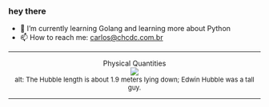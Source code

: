 ### hey there 

- :seedling: I’m currently learning Golang and learning more about Python
- :mailbox: How to reach me: carlos@chcdc.com.br


---


<!-- xkcd -->
<p align="center">Physical Quantities</br><img src=https://imgs.xkcd.com/comics/physical_quantities.png></br><font size =2>alt: The Hubble length is about 1.9 meters lying down; Edwin Hubble was a tall guy.</br></font></p></table></p> 


<!-- xkcd -->
---
